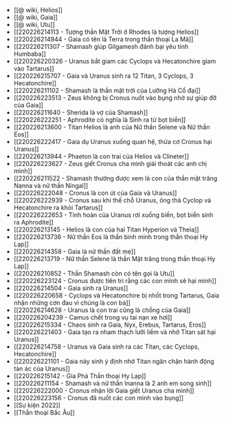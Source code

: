 - [[@ wiki, Helios]]
- [[@ wiki, Gaia]]
- [[@ wiki, Utu]]
- [[220226214113 - Tượng thần Mặt Trời ở Rhodes là tượng Helios]]
- [[220226214944 - Gaia có tên là Terra trong thần thoại La Mã]]
- [[220226211307 - Shamash giúp Gilgamesh đánh bại yêu tinh Humbaba]]
- [[220226220326 - Uranus bắt giam các Cyclops và Hecatonchire giam vào Tartarus]]
- [[220226215707 - Gaia và Uranus sinh ra 12 Titan, 3 Cyclops, 3 Hecatonchire]]
- [[220226211102 - Shamash là thần mặt trời của Lưỡng Hà Cổ đại]]
- [[220226223513 - Zeus không bị Cronus nuốt vào bụng nhờ sự giúp đỡ của Gaia]]
- [[220226211640 - Sherida là vợ của Shamash]]
- [[220226222251 - Aphrodite có nghĩa là Sinh ra từ bọt biển]]
- [[220226213600 - Titan Helios là anh của Nữ thần Selene và Nữ thần Eos]]
- [[220226222417 - Gaia dụ Uranus xuống quan hệ, thừa cơ Cronus hại Uranus]]
- [[220226213944 - Phaeton là con trai của Helios và Clineter]]
- [[220226223627 - Zeus giết Cronus cha mình giải thoát các anh chị mình]]
- [[220226211522 - Shamash thường được xem là con của thần mặt trăng Nanna và nữ thần Ningal]]
- [[220226222048 - Cronus là con út của Gaia và Uranus]]
- [[220226222939 - Cronus sau khi thế chỗ Uranus, ông thả Cyclop và Hecatonchire ra khỏi Tartarus]]
- [[220226222653 - Tinh hoàn của Uranus rơi xuống biển, bọt biển sinh ra Aphrodite]]
- [[220226213145 - Helios là con của hai Titan Hyperion và Theia]]
- [[220226213736 - Nữ thần Eos là thần bình minh trong thần thoại Hy Lạp]]
- [[220226214358 - Gaia là nữ thần đất mẹ]]
- [[220226213719 - Nữ thần Selene là thần Mặt trăng trong thần thoại Hy Lạp]]
- [[220226210852 - Thần Shamash còn có tên gọi là Utu]]
- [[220226223124 - Cronus được tiên tri rằng các con mình sẽ hại mình]]
- [[220226214504 - Gaia sinh ra Uranus]]
- [[220226220658 - Cyclops và Hecatonchire bị nhốt trong Tartarus, Gaia nhận những cơn đau vì chúng là con bà]]
- [[220226214628 - Uranus là con trai cũng là chồng của Gaia]]
- [[220226204239 - Camus chết trong vụ tai nạn xe hơi]]
- [[220226215334 - Chaos sinh ra Gaia, Nyx, Erebus, Tartarus, Eros]]
- [[220226221403 - Gaia tạo ra nham thạch lưỡi liềm và nhờ Titan sát hại Uranus]]
- [[220226214758 - Uranus và Gaia sinh ra các Titan, các Cyclops, Hecatonchire]]
- [[220226221101 - Gaia nảy sinh ý định nhờ Titan ngăn chặn hành động tàn ác của Uranus]]
- [[220226215142 - Gia Phả Thần thoại Hy Lạp]]
- [[220226211154 - Shamash và nữ thần Inanna là 2 anh em song sinh]]
- [[220226222000 - Cronus nhận lời Gaia giết Uranus cha mình]]
- [[220226223156 - Cronus đã nuốt các con mình vào bụng]]
- [[Sự kiện 2022]]
- [[Thần thoại Bắc Âu]]
